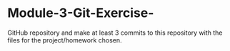 # Module-3-Git-Exercise-
GitHub repository and make at least 3 commits to this repository with the files for the project/homework chosen. 
